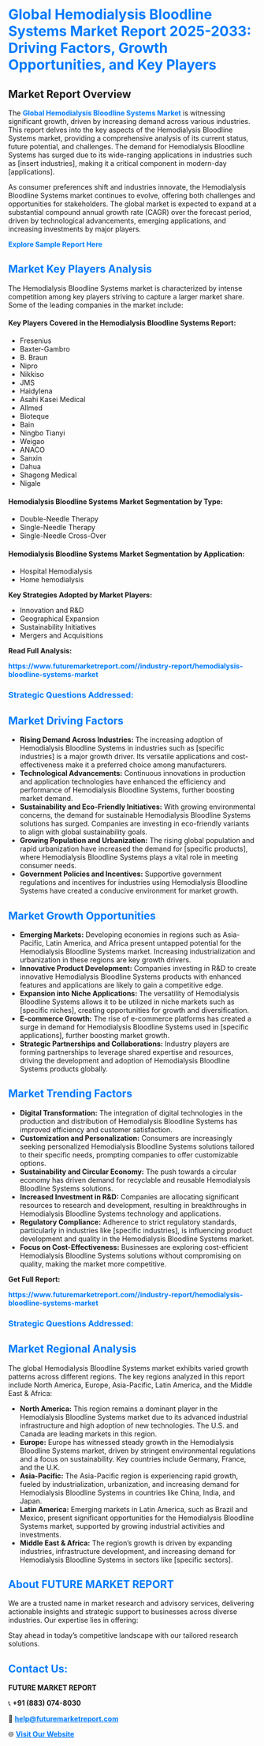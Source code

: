 <h1 style="color: #007BFF;">Global Hemodialysis Bloodline Systems Market Report 2025-2033: Driving Factors, Growth Opportunities, and Key Players</h1>

<section id="overview">
<h2>Market Report Overview</h2>
<p>The <a href="https://www.futuremarketreport.com//industry-report/hemodialysis-bloodline-systems-market" style="color: #007BFF; text-decoration: none;"><strong>Global Hemodialysis Bloodline Systems Market</strong></a> is witnessing significant growth, driven by increasing demand across various industries. This report delves into the key aspects of the Hemodialysis Bloodline Systems market, providing a comprehensive analysis of its current status, future potential, and challenges. The demand for Hemodialysis Bloodline Systems has surged due to its wide-ranging applications in industries such as [insert industries], making it a critical component in modern-day [applications].</p>
<p>As consumer preferences shift and industries innovate, the Hemodialysis Bloodline Systems market continues to evolve, offering both challenges and opportunities for stakeholders. The global market is expected to expand at a substantial compound annual growth rate (CAGR) over the forecast period, driven by technological advancements, emerging applications, and increasing investments by major players.</p>
</section>

<section id="overview">
<p><a href="https://www.futuremarketreport.com//request-sample/reportId=80221" style="color: #007BFF; text-decoration: none;"><strong>Explore Sample Report Here</strong></a></p>
</section>

<section id="key-players">
<h2 style="color: #007BFF;">Market Key Players Analysis</h2>
<p>The Hemodialysis Bloodline Systems market is characterized by intense competition among key players striving to capture a larger market share. Some of the leading companies in the market include:</p>
<h4>Key Players Covered in the Hemodialysis Bloodline Systems Report:</h4>
<ul><li>Fresenius</li><li>Baxter-Gambro</li><li>B. Braun</li><li>Nipro</li><li>Nikkiso</li><li>JMS</li><li>Haidylena</li><li>Asahi Kasei Medical</li><li>Allmed</li><li>Bioteque</li><li>Bain</li><li>Ningbo Tianyi</li><li>Weigao</li><li>ANACO</li><li>Sanxin</li><li>Dahua</li><li>Shagong Medical</li><li>Nigale</li></ul>
<h4>Hemodialysis Bloodline Systems Market Segmentation by Type:</h4>
<ul><li>Double-Needle Therapy</li><li>Single-Needle Therapy</li><li>Single-Needle Cross-Over</li></ul>

<h4>Hemodialysis Bloodline Systems Market Segmentation by Application:</h4>
<ul><li>Hospital Hemodialysis</li><li>Home hemodialysis</li></ul>
<p><strong>Key Strategies Adopted by Market Players:</strong></p>
<ul>
<li>Innovation and R&D</li>
<li>Geographical Expansion</li>
<li>Sustainability Initiatives</li>
<li>Mergers and Acquisitions</li>
</ul>
</section>

<section>
<p><strong>Read Full Analysis: </strong></p><a href="https://www.futuremarketreport.com//industry-report/hemodialysis-bloodline-systems-market" style="color: #007BFF; text-decoration: none;"><strong>https://www.futuremarketreport.com//industry-report/hemodialysis-bloodline-systems-market</strong></a>
<h3 style="color: #007BFF;">Strategic Questions Addressed:</h3>
</section>

<section id="driving-factors">
<h2 style="color: #007BFF;">Market Driving Factors</h2>
<ul>
<li><strong>Rising Demand Across Industries:</strong> The increasing adoption of Hemodialysis Bloodline Systems in industries such as [specific industries] is a major growth driver. Its versatile applications and cost-effectiveness make it a preferred choice among manufacturers.</li>
<li><strong>Technological Advancements:</strong> Continuous innovations in production and application technologies have enhanced the efficiency and performance of Hemodialysis Bloodline Systems, further boosting market demand.</li>
<li><strong>Sustainability and Eco-Friendly Initiatives:</strong> With growing environmental concerns, the demand for sustainable Hemodialysis Bloodline Systems solutions has surged. Companies are investing in eco-friendly variants to align with global sustainability goals.</li>
<li><strong>Growing Population and Urbanization:</strong> The rising global population and rapid urbanization have increased the demand for [specific products], where Hemodialysis Bloodline Systems plays a vital role in meeting consumer needs.</li>
<li><strong>Government Policies and Incentives:</strong> Supportive government regulations and incentives for industries using Hemodialysis Bloodline Systems have created a conducive environment for market growth.</li>
</ul>
</section>

<section id="growth-opportunities">
<h2 style="color: #007BFF;">Market Growth Opportunities</h2>
<ul>
<li><strong>Emerging Markets:</strong> Developing economies in regions such as Asia-Pacific, Latin America, and Africa present untapped potential for the Hemodialysis Bloodline Systems market. Increasing industrialization and urbanization in these regions are key growth drivers.</li>
<li><strong>Innovative Product Development:</strong> Companies investing in R&D to create innovative Hemodialysis Bloodline Systems products with enhanced features and applications are likely to gain a competitive edge.</li>
<li><strong>Expansion into Niche Applications:</strong> The versatility of Hemodialysis Bloodline Systems allows it to be utilized in niche markets such as [specific niches], creating opportunities for growth and diversification.</li>
<li><strong>E-commerce Growth:</strong> The rise of e-commerce platforms has created a surge in demand for Hemodialysis Bloodline Systems used in [specific applications], further boosting market growth.</li>
<li><strong>Strategic Partnerships and Collaborations:</strong> Industry players are forming partnerships to leverage shared expertise and resources, driving the development and adoption of Hemodialysis Bloodline Systems products globally.</li>
</ul>
</section>

<section id="trending-factors">
<h2 style="color: #007BFF;">Market Trending Factors</h2>
<ul>
<li><strong>Digital Transformation:</strong> The integration of digital technologies in the production and distribution of Hemodialysis Bloodline Systems has improved efficiency and customer satisfaction.</li>
<li><strong>Customization and Personalization:</strong> Consumers are increasingly seeking personalized Hemodialysis Bloodline Systems solutions tailored to their specific needs, prompting companies to offer customizable options.</li>
<li><strong>Sustainability and Circular Economy:</strong> The push towards a circular economy has driven demand for recyclable and reusable Hemodialysis Bloodline Systems solutions.</li>
<li><strong>Increased Investment in R&D:</strong> Companies are allocating significant resources to research and development, resulting in breakthroughs in Hemodialysis Bloodline Systems technology and applications.</li>
<li><strong>Regulatory Compliance:</strong> Adherence to strict regulatory standards, particularly in industries like [specific industries], is influencing product development and quality in the Hemodialysis Bloodline Systems market.</li>
<li><strong>Focus on Cost-Effectiveness:</strong> Businesses are exploring cost-efficient Hemodialysis Bloodline Systems solutions without compromising on quality, making the market more competitive.</li>
</ul>
</section>

<section>
<p><strong>Get Full Report: </strong></p><a href="https://www.futuremarketreport.com//industry-report/hemodialysis-bloodline-systems-market" style="color: #007BFF; text-decoration: none;"><strong>https://www.futuremarketreport.com//industry-report/hemodialysis-bloodline-systems-market</strong></a>
<h3 style="color: #007BFF;">Strategic Questions Addressed:</h3>
</section>


<section id="regional-analysis">
<h2 style="color: #007BFF;">Market Regional Analysis</h2>
<p>The global Hemodialysis Bloodline Systems market exhibits varied growth patterns across different regions. The key regions analyzed in this report include North America, Europe, Asia-Pacific, Latin America, and the Middle East & Africa:</p>
<ul>
<li><strong>North America:</strong> This region remains a dominant player in the Hemodialysis Bloodline Systems market due to its advanced industrial infrastructure and high adoption of new technologies. The U.S. and Canada are leading markets in this region.</li>
<li><strong>Europe:</strong> Europe has witnessed steady growth in the Hemodialysis Bloodline Systems market, driven by stringent environmental regulations and a focus on sustainability. Key countries include Germany, France, and the U.K.</li>
<li><strong>Asia-Pacific:</strong> The Asia-Pacific region is experiencing rapid growth, fueled by industrialization, urbanization, and increasing demand for Hemodialysis Bloodline Systems in countries like China, India, and Japan.</li>
<li><strong>Latin America:</strong> Emerging markets in Latin America, such as Brazil and Mexico, present significant opportunities for the Hemodialysis Bloodline Systems market, supported by growing industrial activities and investments.</li>
<li><strong>Middle East & Africa:</strong> The region’s growth is driven by expanding industries, infrastructure development, and increasing demand for Hemodialysis Bloodline Systems in sectors like [specific sectors].</li>
</ul>
</section>

<footer>
<h2 style="color: #007BFF;">About FUTURE MARKET REPORT</h2>
<p>We are a trusted name in market research and advisory services, delivering actionable insights and strategic support to businesses across diverse industries. Our expertise lies in offering:</p>

<p>Stay ahead in today’s competitive landscape with our tailored research solutions.</p>

<h2 style="color: #007BFF;">Contact Us:</h2>
<p><strong>FUTURE MARKET REPORT</strong></p>
<p>📞 <strong>+91 (883) 074-8030</strong></p>
<p>📧 <strong><a href="mailto:help@futuremarketreport.com" style="color: #007BFF;">help@futuremarketreport.com</a></strong></p>
<p>🌐 <strong><a href="https://www.futuremarketreport.com/" style="color: #007BFF;">Visit Our Website</a></strong></p>
</footer>